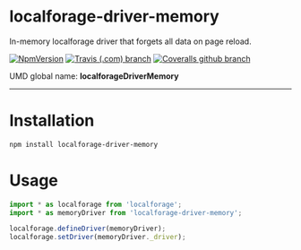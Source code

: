 # localforage-driver-memory

In-memory localforage driver that forgets all data on page reload.

[![NpmVersion](https://img.shields.io/npm/v/localforage-driver-memory.svg?style=flat-square)](https://www.npmjs.com/package/localforage-driver-memory)
[![Travis (.com) branch](https://img.shields.io/travis/com/Alorel/localforage-driver-memory/1.0.0.svg?style=flat-square)](https://travis-ci.com/Alorel/localforage-driver-memory)
[![Coveralls github branch](https://img.shields.io/coveralls/github/Alorel/localforage-driver-memory/1.0.0.svg?style=flat-square)](https://coveralls.io/github/Alorel/localforage-driver-memory)

UMD global name: **localforageDriverMemory**

---

# Installation

```bash
npm install localforage-driver-memory
```

# Usage

```javascript
import * as localforage from 'localforage';
import * as memoryDriver from 'localforage-driver-memory';

localforage.defineDriver(memoryDriver);
localforage.setDriver(memoryDriver._driver);

```

